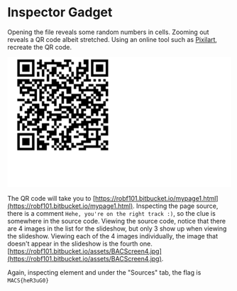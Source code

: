 # Inspector Gadget

Opening the file reveals some random numbers in cells. Zooming out reveals a QR code albeit stretched. Using an online tool such as [Pixilart](https://www.pixilart.com/draw), recreate the QR code.

![QR Code](https://github.com/N-2-O/MACS-CTFd/blob/main/pixil-frame-0%20(1).png)

The QR code will take you to [https://robf101.bitbucket.io/mypage1.html](https://robf101.bitbucket.io/mypage1.html). Inspecting the page source, there is a comment `Hehe, you're on the right track :)`, so the clue is somewhere in the source code. Viewing the source code, notice that there are 4 images in the list for the slideshow, but only 3 show up when viewing the slideshow. Viewing each of the 4 images individually, the image that doesn't appear in the slideshow is the fourth one. [https://robf101.bitbucket.io/assets/BACScreen4.jpg](https://robf101.bitbucket.io/assets/BACScreen4.jpg). 

Again, inspecting element and under the "Sources" tab, the flag is `MACS{heR3uG0}`

